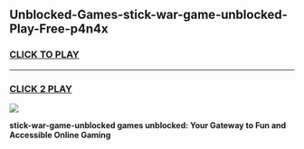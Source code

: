 
## Unblocked-Games-stick-war-game-unblocked-Play-Free-p4n4x
<h3>
<a href="https://premium76.site?title=stick-war-game-unblocked&ref=18A1">CLICK TO PLAY</a></h3>
<hr>

<h3>
<a href="https://premium76.site?title=stick-war-game-unblocked&ref=18A1">CLICK 2 PLAY</a>
  
</h3>

<a href="https://premium76.site?title=stick-war-game-unblocked&ref=18A1"><img src="https://clearcache.store/games.png"></a>


**stick-war-game-unblocked games unblocked: Your Gateway to Fun and Accessible Online Gaming**
